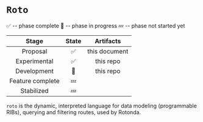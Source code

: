 `Roto`
======

✅ -- phase complete
🦀 -- phase in progress
💤 -- phase not started yet

| Stage | State | Artifacts |
|:----:|:----:|:--------:|
| Proposal | ✅ | this document |
| Experimental | ✅ | this repo |
| Development | 🦀 | this repo |
| Feature complete | 💤 | |
| Stabilized | 💤 | |

`roto` is the dynamic, interpreted language for data modeling (programmable RIBs), querying and filtering routes, used by Rotonda.
